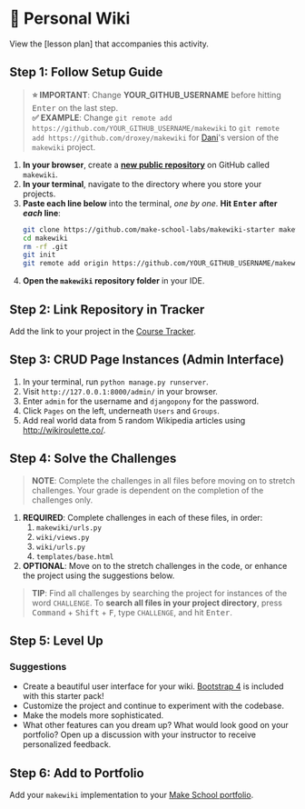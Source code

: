 # :notebook: Personal Wiki
View the [lesson plan] that accompanies this activity.

## Step 1: Follow Setup Guide
> **:star: IMPORTANT**: Change **YOUR_GITHUB_USERNAME** before hitting <kbd>Enter</kbd> on the last step.<br />**:white_check_mark: EXAMPLE**: Change `git remote add https://github.com/YOUR_GITHUB_USERNAME/makewiki` to `git remote add https://github.com/droxey/makewiki` for [Dani](https://github.com/droxey/makewiki)'s version of the `makewiki` project.
1. **In your browser**, create a **[new public repository](https://github.com/new)** on GitHub called `makewiki`.
1. **In your terminal**, navigate to the directory where you store your projects.
1. **Paste each line below** into the terminal, *one by one*. **Hit <kbd>Enter</kbd> after *each* line**:
	```bash
	git clone https://github.com/make-school-labs/makewiki-starter makewiki
	cd makewiki
	rm -rf .git
	git init
	git remote add origin https://github.com/YOUR_GITHUB_USERNAME/makewiki
	```
1. **Open the `makewiki` repository folder** in your IDE.

## Step 2: Link Repository in Tracker
Add the link to your project in the [Course Tracker](https://make.sc/trackbew1.2).

## Step 3: CRUD Page Instances (Admin Interface)
1. In your terminal, run `python manage.py runserver`.
2. Visit `http://127.0.0.1:8000/admin/` in your browser.
3. Enter `admin` for the username and `djangopony` for the password.
4. Click `Pages` on the left, underneath `Users` and `Groups`.
5. Add real world data from 5 random Wikipedia articles using http://wikiroulette.co/.

## Step 4: Solve the Challenges
> **NOTE**: Complete the challenges in all files before moving on to stretch challenges. Your grade is dependent on the completion of the challenges only.

1. **REQUIRED**: Complete challenges in each of these files, in order:
	1. `makewiki/urls.py`
	1. `wiki/views.py`
	1. `wiki/urls.py`
	1. `templates/base.html`
2. **OPTIONAL**: Move on to the stretch challenges in the code, or enhance the project using the suggestions below.

> **TIP**: Find all challenges by searching the project for instances of the word `CHALLENGE`. To **search all files in your project directory**, press <kbd>Command</kbd> + <kbd>Shift</kbd> + <kbd>F</kbd>, type `CHALLENGE`, and hit <kbd>Enter</kbd>.

## Step 5: Level Up
### Suggestions
- Create a beautiful user interface for your wiki. [Bootstrap 4](https://getbootstrap.com/docs/4.0/components/) is included with this starter pack! 
- Customize the project and continue to experiment with the codebase.
- Make the models more sophisticated.
- What other features can you dream up? What would look good on your portfolio? Open up a discussion with your instructor to receive personalized feedback.

## Step 6: Add to Portfolio
Add your `makewiki` implementation to your [Make School portfolio](https://www.makeschool.com/portfolio).
